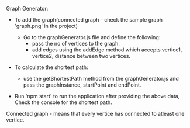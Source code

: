 Graph Generator:
- To add the graph(connected graph - check the sample graph 'graph.png' in the project)
  - Go to the graphGenerator.js file and define the following:
    - pass the no of vertices to the graph.
    - add edges using the addEdge method which accepts vertice1, vertice2, distance between two vertices.

- To calculate the shortest path:
  - use the getShortestPath method from the graphGenerator.js and pass the graphInstance, startPoint and endPoint.

- Run 'npm start' to run the application after providing the above data, Check the console for the shortest path.


Connected graph - means that every vertice has connected to atleast one vertice.